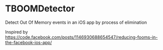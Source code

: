 # TBOOMDetector
Detect Out Of Memory events in an iOS app by process of elimination

Inspired by https://code.facebook.com/posts/1146930688654547/reducing-fooms-in-the-facebook-ios-app/
